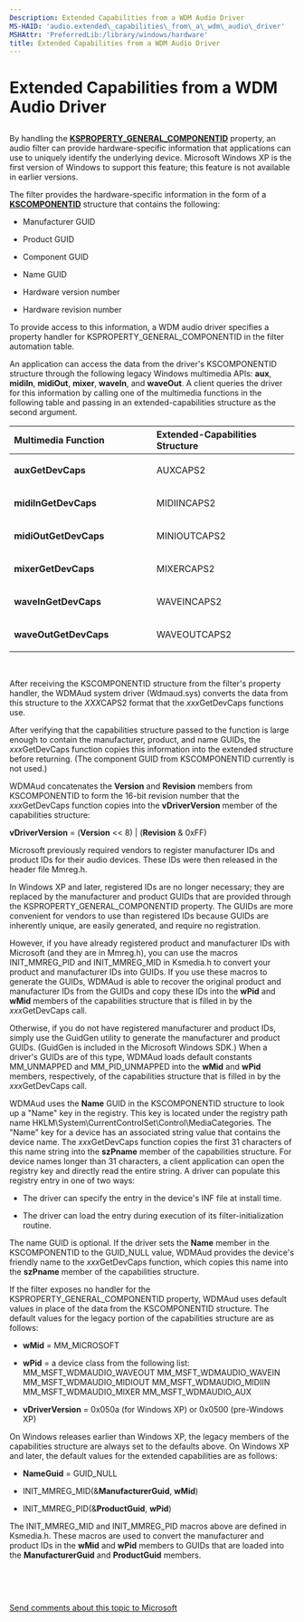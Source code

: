 ```yaml
---
Description: Extended Capabilities from a WDM Audio Driver
MS-HAID: 'audio.extended\_capabilities\_from\_a\_wdm\_audio\_driver'
MSHAttr: 'PreferredLib:/library/windows/hardware'
title: Extended Capabilities from a WDM Audio Driver
---
```


# Extended Capabilities from a WDM Audio Driver


## <span id="extended_capabilities_from_a_wdm_audio_driver"></span><span id="EXTENDED_CAPABILITIES_FROM_A_WDM_AUDIO_DRIVER"></span>


By handling the [**KSPROPERTY\_GENERAL\_COMPONENTID**](stream.ksproperty_general_componentid) property, an audio filter can provide hardware-specific information that applications can use to uniquely identify the underlying device. Microsoft Windows XP is the first version of Windows to support this feature; this feature is not available in earlier versions.

The filter provides the hardware-specific information in the form of a [**KSCOMPONENTID**](stream.kscomponentid) structure that contains the following:

-   Manufacturer GUID

-   Product GUID

-   Component GUID

-   Name GUID

-   Hardware version number

-   Hardware revision number

To provide access to this information, a WDM audio driver specifies a property handler for KSPROPERTY\_GENERAL\_COMPONENTID in the filter automation table.

An application can access the data from the driver's KSCOMPONENTID structure through the following legacy Windows multimedia APIs: **aux**, **midiIn**, **midiOut**, **mixer**, **waveIn**, and **waveOut**. A client queries the driver for this information by calling one of the multimedia functions in the following table and passing in an extended-capabilities structure as the second argument.

<table>
<colgroup>
<col width="50%" />
<col width="50%" />
</colgroup>
<thead>
<tr class="header">
<th align="left">Multimedia Function</th>
<th align="left">Extended-Capabilities Structure</th>
</tr>
</thead>
<tbody>
<tr class="odd">
<td align="left"><p><strong>auxGetDevCaps</strong></p></td>
<td align="left"><p>AUXCAPS2</p></td>
</tr>
<tr class="even">
<td align="left"><p><strong>midiInGetDevCaps</strong></p></td>
<td align="left"><p>MIDIINCAPS2</p></td>
</tr>
<tr class="odd">
<td align="left"><p><strong>midiOutGetDevCaps</strong></p></td>
<td align="left"><p>MINIOUTCAPS2</p></td>
</tr>
<tr class="even">
<td align="left"><p><strong>mixerGetDevCaps</strong></p></td>
<td align="left"><p>MIXERCAPS2</p></td>
</tr>
<tr class="odd">
<td align="left"><p><strong>waveInGetDevCaps</strong></p></td>
<td align="left"><p>WAVEINCAPS2</p></td>
</tr>
<tr class="even">
<td align="left"><p><strong>waveOutGetDevCaps</strong></p></td>
<td align="left"><p>WAVEOUTCAPS2</p></td>
</tr>
</tbody>
</table>

 

After receiving the KSCOMPONENTID structure from the filter's property handler, the WDMAud system driver (Wdmaud.sys) converts the data from this structure to the *XXX*CAPS2 format that the *xxx*GetDevCaps functions use.

After verifying that the capabilities structure passed to the function is large enough to contain the manufacturer, product, and name GUIDs, the *xxx*GetDevCaps function copies this information into the extended structure before returning. (The component GUID from KSCOMPONENTID currently is not used.)

WDMAud concatenates the **Version** and **Revision** members from KSCOMPONENTID to form the 16-bit revision number that the *xxx*GetDevCaps function copies into the **vDriverVersion** member of the capabilities structure:

**vDriverVersion** = (**Version** &lt;&lt; 8) | (**Revision** & 0xFF)

Microsoft previously required vendors to register manufacturer IDs and product IDs for their audio devices. These IDs were then released in the header file Mmreg.h.

In Windows XP and later, registered IDs are no longer necessary; they are replaced by the manufacturer and product GUIDs that are provided through the KSPROPERTY\_GENERAL\_COMPONENTID property. The GUIDs are more convenient for vendors to use than registered IDs because GUIDs are inherently unique, are easily generated, and require no registration.

However, if you have already registered product and manufacturer IDs with Microsoft (and they are in Mmreg.h), you can use the macros INIT\_MMREG\_PID and INIT\_MMREG\_MID in Ksmedia.h to convert your product and manufacturer IDs into GUIDs. If you use these macros to generate the GUIDs, WDMAud is able to recover the original product and manufacturer IDs from the GUIDs and copy these IDs into the **wPid** and **wMid** members of the capabilities structure that is filled in by the *xxx*GetDevCaps call.

Otherwise, if you do not have registered manufacturer and product IDs, simply use the GuidGen utility to generate the manufacturer and product GUIDs. (GuidGen is included in the Microsoft Windows SDK.) When a driver's GUIDs are of this type, WDMAud loads default constants MM\_UNMAPPED and MM\_PID\_UNMAPPED into the **wMid** and **wPid** members, respectively, of the capabilities structure that is filled in by the *xxx*GetDevCaps call.

WDMAud uses the **Name** GUID in the KSCOMPONENTID structure to look up a "Name" key in the registry. This key is located under the registry path name HKLM\\System\\CurrentControlSet\\Control\\MediaCategories. The "Name" key for a device has an associated string value that contains the device name. The *xxx*GetDevCaps function copies the first 31 characters of this name string into the **szPname** member of the capabilities structure. For device names longer than 31 characters, a client application can open the registry key and directly read the entire string. A driver can populate this registry entry in one of two ways:

-   The driver can specify the entry in the device's INF file at install time.

-   The driver can load the entry during execution of its filter-initialization routine.

The name GUID is optional. If the driver sets the **Name** member in the KSCOMPONENTID to the GUID\_NULL value, WDMAud provides the device's friendly name to the *xxx*GetDevCaps function, which copies this name into the **szPname** member of the capabilities structure.

If the filter exposes no handler for the KSPROPERTY\_GENERAL\_COMPONENTID property, WDMAud uses default values in place of the data from the KSCOMPONENTID structure. The default values for the legacy portion of the capabilities structure are as follows:

-   **wMid** = MM\_MICROSOFT

-   **wPid** = a device class from the following list:
    MM\_MSFT\_WDMAUDIO\_WAVEOUT
    MM\_MSFT\_WDMAUDIO\_WAVEIN
    MM\_MSFT\_WDMAUDIO\_MIDIOUT
    MM\_MSFT\_WDMAUDIO\_MIDIIN
    MM\_MSFT\_WDMAUDIO\_MIXER
    MM\_MSFT\_WDMAUDIO\_AUX
-   **vDriverVersion** = 0x050a (for Windows XP) or 0x0500 (pre-Windows XP)

On Windows releases earlier than Windows XP, the legacy members of the capabilities structure are always set to the defaults above. On Windows XP and later, the default values for the extended capabilities are as follows:

-   **NameGuid** = GUID\_NULL

-   INIT\_MMREG\_MID(&**ManufacturerGuid**, **wMid**)

-   INIT\_MMREG\_PID(&**ProductGuid**, **wPid**)

The INIT\_MMREG\_MID and INIT\_MMREG\_PID macros above are defined in Ksmedia.h. These macros are used to convert the manufacturer and product IDs in the **wMid** and **wPid** members to GUIDs that are loaded into the **ManufacturerGuid** and **ProductGuid** members.

 

 

[Send comments about this topic to Microsoft](mailto:wsddocfb@microsoft.com?subject=Documentation%20feedback%20[audio\audio]:%20Extended%20Capabilities%20from%20a%20WDM%20Audio%20Driver%20%20RELEASE:%20%287/14/2016%29&body=%0A%0APRIVACY%20STATEMENT%0A%0AWe%20use%20your%20feedback%20to%20improve%20the%20documentation.%20We%20don't%20use%20your%20email%20address%20for%20any%20other%20purpose,%20and%20we'll%20remove%20your%20email%20address%20from%20our%20system%20after%20the%20issue%20that%20you're%20reporting%20is%20fixed.%20While%20we're%20working%20to%20fix%20this%20issue,%20we%20might%20send%20you%20an%20email%20message%20to%20ask%20for%20more%20info.%20Later,%20we%20might%20also%20send%20you%20an%20email%20message%20to%20let%20you%20know%20that%20we've%20addressed%20your%20feedback.%0A%0AFor%20more%20info%20about%20Microsoft's%20privacy%20policy,%20see%20http://privacy.microsoft.com/en-us/default.aspx. "Send comments about this topic to Microsoft")



